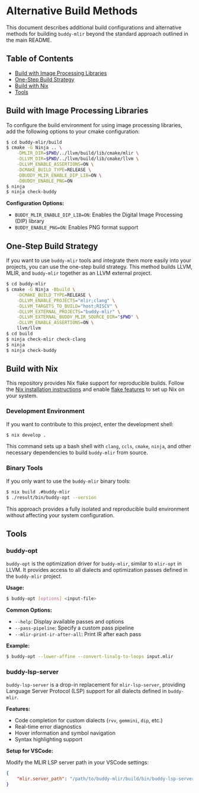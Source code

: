 # Alternative Build Methods

This document describes additional build configurations and alternative methods for building `buddy-mlir` beyond the standard approach outlined in the main README.

## Table of Contents

- [Build with Image Processing Libraries](#build-with-image-processing-libraries)
- [One-Step Build Strategy](#one-step-build-strategy)
- [Build with Nix](#build-with-nix)
- [Tools](#tools)

## Build with Image Processing Libraries

To configure the build environment for using image processing libraries, add the following options to your cmake configuration:

```bash
$ cd buddy-mlir/build
$ cmake -G Ninja .. \
    -DMLIR_DIR=$PWD/../llvm/build/lib/cmake/mlir \
    -DLLVM_DIR=$PWD/../llvm/build/lib/cmake/llvm \
    -DLLVM_ENABLE_ASSERTIONS=ON \
    -DCMAKE_BUILD_TYPE=RELEASE \
    -DBUDDY_MLIR_ENABLE_DIP_LIB=ON \
    -DBUDDY_ENABLE_PNG=ON
$ ninja
$ ninja check-buddy
```

**Configuration Options:**

- `BUDDY_MLIR_ENABLE_DIP_LIB=ON`: Enables the Digital Image Processing (DIP) library
- `BUDDY_ENABLE_PNG=ON`: Enables PNG format support

## One-Step Build Strategy

If you want to use `buddy-mlir` tools and integrate them more easily into your projects, you can use the one-step build strategy. This method builds LLVM, MLIR, and `buddy-mlir` together as an LLVM external project.

```bash
$ cd buddy-mlir
$ cmake -G Ninja -Bbuild \
    -DCMAKE_BUILD_TYPE=RELEASE \
    -DLLVM_ENABLE_PROJECTS="mlir;clang" \
    -DLLVM_TARGETS_TO_BUILD="host;RISCV" \
    -DLLVM_EXTERNAL_PROJECTS="buddy-mlir" \
    -DLLVM_EXTERNAL_BUDDY_MLIR_SOURCE_DIR="$PWD" \
    -DLLVM_ENABLE_ASSERTIONS=ON \
    llvm/llvm
$ cd build
$ ninja check-mlir check-clang
$ ninja
$ ninja check-buddy
```

## Build with Nix

This repository provides Nix flake support for reproducible builds. Follow the [Nix installation instructions](https://nixos.org/manual/nix/stable/installation/installation.html) and enable [flake features](https://nixos.wiki/wiki/Flakes#Other_Distros.2C_without_Home-Manager) to set up Nix on your system.

### Development Environment

If you want to contribute to this project, enter the development shell:

```bash
$ nix develop .
```

This command sets up a bash shell with `clang`, `ccls`, `cmake`, `ninja`, and other necessary dependencies to build `buddy-mlir` from source.

### Binary Tools

If you only want to use the `buddy-mlir` binary tools:

```bash
$ nix build .#buddy-mlir
$ ./result/bin/buddy-opt --version
```

This approach provides a fully isolated and reproducible build environment without affecting your system configuration.

## Tools

### buddy-opt

`buddy-opt` is the optimization driver for `buddy-mlir`, similar to `mlir-opt` in LLVM. It provides access to all dialects and optimization passes defined in the `buddy-mlir` project.

**Usage:**

```bash
$ buddy-opt [options] <input-file>
```

**Common Options:**
- `--help`: Display available passes and options
- `--pass-pipeline`: Specify a custom pass pipeline
- `--mlir-print-ir-after-all`: Print IR after each pass

**Example:**

```bash
$ buddy-opt --lower-affine --convert-linalg-to-loops input.mlir
```

### buddy-lsp-server

`buddy-lsp-server` is a drop-in replacement for `mlir-lsp-server`, providing Language Server Protocol (LSP) support for all dialects defined in `buddy-mlir`.

**Features:**
- Code completion for custom dialects (`rvv`, `gemmini`, `dip`, etc.)
- Real-time error diagnostics
- Hover information and symbol navigation
- Syntax highlighting support

**Setup for VSCode:**

Modify the MLIR LSP server path in your VSCode settings:

```json
{
    "mlir.server_path": "/path/to/buddy-mlir/build/bin/buddy-lsp-server"
}
```
